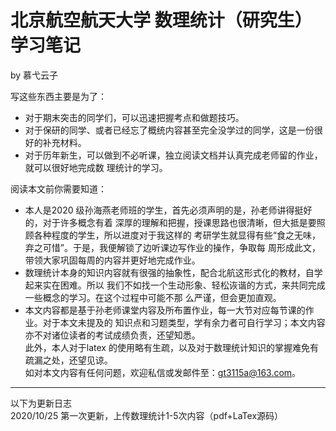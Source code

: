 # 北京航空航天大学 数理统计（研究生）学习笔记
by 慕弋云子  

写这些东西主要是为了：  
+ 对于期末突击的同学们，可以迅速把握考点和做题技巧。  
+ 对于保研的同学、或者已经忘了概统内容甚至完全没学过的同学，这是一份很好的补充材料。  
+ 对于历年新生，可以做到不必听课，独立阅读文档并认真完成老师留的作业，就可以很好地完成数
理统计的学习。  

阅读本文前你需要知道：  
+ 本人是2020 级孙海燕老师班的学生，首先必须声明的是，孙老师讲得挺好的，对于许多概念有着
深厚的理解和把握，授课思路也很清晰，但大抵是要照顾各种程度的学生，所以进度对于我这样的
考研学生就显得有些“食之无味，弃之可惜”。于是，我便解锁了边听课边写作业的操作，争取每
周形成此文，带领大家巩固每周的内容并更好地完成作业。  
+ 数理统计本身的知识内容就有很强的抽象性，配合北航这形式化的教材，自学起来实在困难。所以
我们不如找一个生动形象、轻松诙谐的方式，来共同完成一些概念的学习。在这个过程中可能不那
么严谨，但会更加直观。  
+ 本文内容都是基于孙老师课堂内容及所布置作业，每一大节对应每节课的作业。对于本文未提及的
知识点和习题类型，学有余力者可自行学习；本文内容亦不对诸位读者的考试成绩负责，还望知悉。  
此外，本人对于latex 的使用略有生疏，以及对于数理统计知识的掌握难免有疏漏之处，还望见谅。  
如对本文内容有任何问题，欢迎私信或发邮件至：gt3115a@163.com。  

***
以下为更新日志  
2020/10/25 第一次更新，上传数理统计1-5次内容（pdf+LaTex源码）
